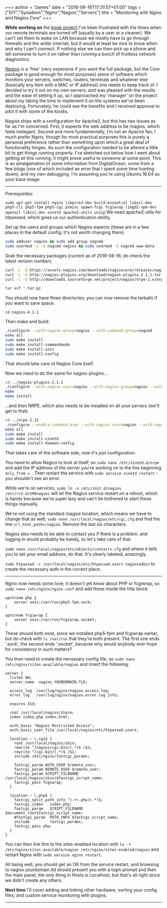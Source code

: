 +++
author = "James"
date = "2016-06-16T17:31:57+01:00"
tags = ["DIY","Sysadmin","Nginx","Nagios","Servers"]
title = "Monitoring with Nginx and Nagios Core"
+++

**While working on** the [kiosk project](https://jamieduerden.co.uk/project/yet-more-kiosks) I've been frustrated with the times when our remote terminals are turned off (usually by a user or a cleaner). We can't set them to wake on LAN because we mostly have to go through firewalls and the wider internet, but it would at least be nice to know when and why I can't connect. If nothing else we can then pick up a phone and tell someone to turn it on rather than running a bunch of fruitless network diagnostics.

[Nagios](https://www.nagios.com/) is a 'free' (very expensive if you want the full package, but the Core package is good enough for most purposes) piece of software which monitors your servers, switches, routers, terminals and whatever else (basically any item with a MAC or IP address) one needs to keep track of. I decided to try it out on my own servers, and was pleased with the results and the ease of setting it up, so I approached my 'manager' on the project about my taking the time to implement it on the systems we've been deploying. Fortunately, he could see the benefits and I received approval to pilot it with some of the kiosks.

Nagios ships with a configuration for Apache2, but this has two issues as far as I'm concerned. First, it expects the web address to be /nagios, which feels inelegant. Second and more fundamentally, I'm not an Apache fan; I much prefer Nginx, though for most practical purposes this is purely a personal preference rather than something upon which a great deal of functionality hinges. As such the configuration needed to be altered a little bit to get things running properly. I've sketched out below how I went about getting all this running; it might prove useful to someone at some point. This is an amalgamation of some information from DigitalOcean, some from a few blogs (one of which included an error that I spent some time hunting down), and my own debugging. I'm assuming you're using Ubuntu 16.04 as your base image.

---

Prerequisites:

`sudo apt-get install nginx libpcre3-dev build-essential libssl-dev php5-cli php5-fpm php5-cgi psmisc spawn-fcgi fcgiwrap libgd2-xpm-dev openssl libssl-dev xinetd apache2-utils unzip`
We need apache2-utils for htpasswd, which gives us our authentication ability.

Set up the users and groups which Nagios expects (these are in a few places in the default config; it's not worth changing them)

``` bash
sudo adduser nagios && sudo add group nagcmd
sudo usermod -a -G nagcmd nagios && sudo usermod -G nagcmd www-data
```

Grab the necessary packages (current as of 2016-06-16; do check the latest version number):

``` bash
curl -L -O https://assets.nagios.com/downloads/nagioscore/releases/nagios-4.1.1.tar.gz
curl -L -O http://nagios-plugins.org/download/nagios-plugins-2.1.1.tar.gz
curl -L -O http://downloads.sourceforge.net/project/nagios/nrpe-2.x/nrpe-2.15/nrpe-2.15.tar.gz

tar xvf *.tar.gz
```

You should now have three directories; you can now remove the tarballs if you want to save space.

`cd nagios-4.1.1`

Then make and build:

```bash
./configure --with-nagios-group=nagios --with-command-group=nagcmd
make all
sudo make install
sudo make install-commandmode
sudo make install-init
sudo make install-config
```

That should take care of Nagios Core itself.

Now we need to do the same for nagios-plugins...

``` bash
cd ../nagios-plugins-2.1.1
./configure --with-nagios-user=nagios --with-nagios-group=nagios --with-openssl
make
make install
```

...and then NRPE, which also needs to be installed on all your servers (we'll get to that).

``` bash
cd ../nrpe-2.15
./configure --enable-command-args --with-nagios-user=nagios --with-nagios-group=nagios --with-ssl=/usr/bin/openssl --with-ssl-lib=/usr/lib/x86_64-linux-gnu
make all
sudo make install
sudo make install-xinetd
sudo make install-daemon-config
```

That takes care of the software side, now it's just configuration.

You need to allow Nagios to look at itself, so `sudo nano /etc/xinetd.d/nrpe` and add the IP address of the server you're working on to the line beginning `only_from = `. Then restart the service with `sudo service xinetd restart` - you shouldn't see an error.

While we're on services, `sudo ln -s /etc/init.d/nagios /etc/rcS.d/S99nagios` will let the Nagios service restart on a reboot, which is handy because we're super lazy and can't be bothered to start these things manually.

We're not using the standard /nagios location, which means we have to change that as well; `sudo nano /usr/local/nagios/etc/cgi.cfg` and find the line `url_html_path=/nagios`. Remove the last six characters.

Nagios also needs to be able to contact you if there is a problem, and logging in would probably be handy, so let's take care of that.

`sudo nano /usr/local/nagios/etc/objects/contacts.cfg` and where it tells you to set your email address, do that. It's clearly labeled, amazingly.

`sudo htpasswd -c /usr/local/nagios/etc/htpasswd.users nagiosadmin` to create the necessary auth in the correct place.

---

Nginx now needs some love; it doesn't yet know about PHP or fcgiwrap, so `sudo nano /etc/nginx/nginx.conf` and add these inside the http block:

``` nginx
upstream php {
    server unix:/var/run/php5-fpm.sock;
}

upstream fcgiwrap {
    server unix:/var/run/fcgiwrap.socket;
}
```

These should both exist, since we installed php5-fpm and fcgiwrap earlier, but do check with `ls /var/run` that they're both present. The first one ends '.sock', the second ends '.socket', because why would anybody ever hope for consistency in such matters?

You then need to create the necessary config file, so `sudo nano /etc/nginx/sites-available/nagios` and insert the following:

``` nginx
server {
  listen 80;
  server_name  nagios.YOURDOMAIN.TLD;

  access_log  /var/log/nginx/nagios.access.log;
  error_log   /var/log/nginx/nagios.error.log info;

  expires 31d;

  root /usr/local/nagios/share;
  index index.php index.html;

  auth_basic "Nagios Restricted Access";
  auth_basic_user_file /usr/local/nagios/etc/htpasswd.users;

  location ~ \.cgi$ {
    root /usr/local/nagios/sbin;
    rewrite ^/nagios/cgi-bin/(.*)$ /$1;
    rewrite ^/cgi-bin/(.*)$ /$1;
    include /etc/nginx/fastcgi_params;

    fastcgi_param AUTH_USER $remote_user;
    fastcgi_param REMOTE_USER $remote_user;
    fastcgi_param SCRIPT_FILENAME /usr/local/nagios/sbin/$fastcgi_script_name;
    fastcgi_pass fcgiwrap;
  }

  location ~ \.php$ {
    fastcgi_split_path_info ^(.+\.php)(.*)$;
    fastcgi_index   index.php;
    fastcgi_param   SCRIPT_FILENAME  $document_root$fastcgi_script_name;
    #fastcgi_param  PATH_INFO $fastcgi_script_name;
    include         fastcgi_params;
    fastcgi_pass php;
  }
}

```

You can then link this to the sites-enabled location with `ln -s /etc/nginx/sites-available/nagios /etc/nginx/sites-enabled/nagios` and restart Nginx with `sudo service nginx restart`.

All being well, you should get an OK from the service restart, and browsing to nagios.yourdomain.tld should present you with a login prompt and then the main panel; the only thing in Hosts is Localhost, but that's all right since we didn't create any others.

**Next time** I'll cover adding and linking other hardware, sorting your config files, and custom service monitoring with plugins.

---
